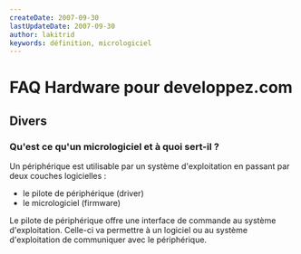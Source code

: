 ```yaml
---
createDate: 2007-09-30
lastUpdateDate: 2007-09-30
author: lakitrid
keywords: définition, micrologiciel
---
```


# FAQ Hardware pour developpez.com

## Divers

### Qu'est ce qu'un micrologiciel et à quoi sert-il ?

Un périphérique est utilisable par un système d'exploitation en passant par deux couches logicielles :

- le pilote de périphérique (driver)
- le micrologiciel (firmware)

Le pilote de périphérique offre une interface de commande au système d'exploitation. Celle-ci va permettre à un logiciel ou au système d'exploitation de communiquer avec le périphérique.
